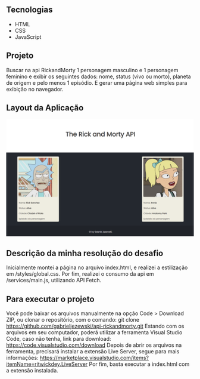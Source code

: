 ## Tecnologias

- HTML
- CSS
- JavaScript

## Projeto

Buscar na api <a href="https://rickandmortyapi.com/documentation"></a> RickandMorty 1 personagem masculino e 1 personagem feminino e exibir os seguintes dados: nome, status (vivo ou morto), planeta de origem e pelo menos 1 episódio. E gerar uma página web simples para exibição no navegador.

## Layout da Aplicação

<img alt="Layout" src="/images/layout.png" />

## Descrição da minha resolução do desafio

Inicialmente montei a página no arquivo index.html, e realizei a estilização em /styles/global.css. Por fim, realizei o consumo da api em /services/main.js, utilizando API Fetch.

## Para executar o projeto

Você pode baixar os arquivos manualmente na opção Code > Download ZIP, ou clonar o repositório, com o comando: git clone https://github.com/gabrieljezewski/api-rickandmorty.git
Estando com os arquivos em seu computador, poderá utilizar a ferramenta Visual Studio Code, caso não tenha, link para download: https://code.visualstudio.com/download
Depois de abrir os arquivos na ferramenta, precisará instalar a extensão Live Server, segue para mais informações: https://marketplace.visualstudio.com/items?itemName=ritwickdey.LiveServer
Por fim, basta executar a index.html com a extensão instalada.
